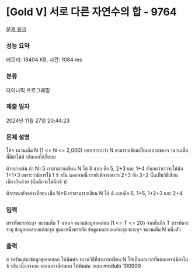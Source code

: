 # [Gold V] 서로 다른 자연수의 합 - 9764 

[문제 링크](https://www.acmicpc.net/problem/9764) 

### 성능 요약

메모리: 18404 KB, 시간: 1084 ms

### 분류

다이나믹 프로그래밍

### 제출 일자

2024년 11월 27일 20:44:23

### 문제 설명

<p>ให้จ านวนเต็ม N (1 <= N <= 2,000) อยากทราบว่า N สามารถเขียนเป็นผลบวกของจ านวนเต็มที่มีค่าไม่ซ้ ากันเลยได้กี่แบบ </p>

<p>ตัวอย่างเช่น ถ้า N=5 เราสามารถเขียน N ได้ 3 แบบ คือ 5, 2+3 และ 1+4 สังเกตว่าเราจะไม่นับ 1+1+3 เพราะว่ามีการใช้ 1 ซ้ ากัน นอกจากนี้ เรายังพิจารณาว่า 2+3 กับ 3+2 นั้นเป็นวิธีเขียนเดียวกันด้วย (นั่นคือจะไม่นับซ้ า) </p>

<p>พิจารณาตัวอย่างที่สอง เมื่อ N=6 เราสามารถเขียน N ได้ 4 แบบคือ 6, 1+5, 1+2+3 และ 2+4 </p>

### 입력 

 <p>บรรทัดแรกระบุจ านวนเต็ม T แทนจ านวนข้อมูลทดสอบ (1 <= T <= 20) จากนั้นอีก T บรรทัดจะระบุ ข้อมูลทดสอบแต่ละชุด ชุดละหนึ่งบรรทัด ข้อมูลทดสอบแต่ละชุดจะระบุจ านวนเต็ม N หนึ่งตัว </p>

### 출력 

 <p>ส าหรับแต่ละข้อมูลชุดทดสอบ ให้พิมพ์จ านวนวิธีที่สามารถเขียน N ให้เป็นผลบวกที่แต่ละพจน์มีค่าไม่ ซ้ ากัน เนื่องจากค าตอบอาจมีค่ามาก ให้พิมพ์ค าตอบ modulo 100999 </p>

